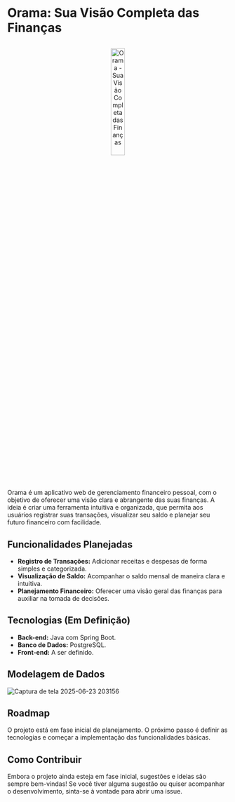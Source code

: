 # Orama: Sua Visão Completa das Finanças

<div align="center" style="margin: 30px 0;">
<img src="https://github.com/user-attachments/assets/72defdb8-7d8e-4081-a46e-fd9886d23d98" width="25%" alt="Orama - Sua Visão Completa das Finanças">
</div>

Orama é um aplicativo web de gerenciamento financeiro pessoal, com o objetivo de oferecer uma visão clara e abrangente das suas finanças. A ideia é criar uma ferramenta intuitiva e organizada, que permita aos usuários registrar suas transações, visualizar seu saldo e planejar seu futuro financeiro com facilidade.

## Funcionalidades Planejadas

*   **Registro de Transações:** Adicionar receitas e despesas de forma simples e categorizada.
*   **Visualização de Saldo:** Acompanhar o saldo mensal de maneira clara e intuitiva.
*   **Planejamento Financeiro:** Oferecer uma visão geral das finanças para auxiliar na tomada de decisões.

## Tecnologias (Em Definição)

*   **Back-end:** Java com Spring Boot.
*   **Banco de Dados:** PostgreSQL.
*   **Front-end:** A ser definido.

## Modelagem de Dados
![Captura de tela 2025-06-23 203156](https://github.com/user-attachments/assets/d225e4d8-a986-4db6-ac8c-47603629b07a)

## Roadmap

O projeto está em fase inicial de planejamento. O próximo passo é definir as tecnologias e começar a implementação das funcionalidades básicas.

## Como Contribuir

Embora o projeto ainda esteja em fase inicial, sugestões e ideias são sempre bem-vindas! Se você tiver alguma sugestão ou quiser acompanhar o desenvolvimento, sinta-se à vontade para abrir uma issue.
